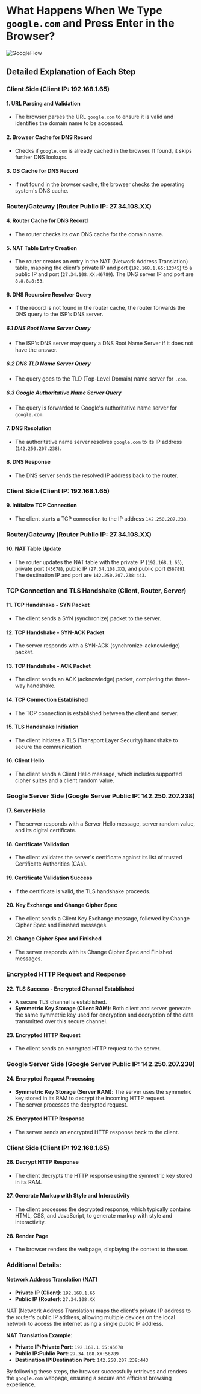 
# What Happens When We Type `google.com` and Press Enter in the Browser?

![GoogleFlow](https://github.com/user-attachments/assets/650892db-407c-47c6-a200-7174840bfa01)

## Detailed Explanation of Each Step

### Client Side (Client IP: 192.168.1.65)

#### 1. URL Parsing and Validation
- The browser parses the URL `google.com` to ensure it is valid and identifies the domain name to be accessed.

#### 2. Browser Cache for DNS Record
- Checks if `google.com` is already cached in the browser. If found, it skips further DNS lookups.

#### 3. OS Cache for DNS Record
- If not found in the browser cache, the browser checks the operating system's DNS cache.

### Router/Gateway (Router Public IP: 27.34.108.XX)

#### 4. Router Cache for DNS Record
- The router checks its own DNS cache for the domain name.

#### 5. NAT Table Entry Creation
- The router creates an entry in the NAT (Network Address Translation) table, mapping the client’s private IP and port (`192.168.1.65:12345`) to a public IP and port (`27.34.108.XX:46789`). The DNS server IP and port are `8.8.8.8:53`.

#### 6. DNS Recursive Resolver Query
- If the record is not found in the router cache, the router forwards the DNS query to the ISP's DNS server.

##### 6.1 DNS Root Name Server Query
- The ISP's DNS server may query a DNS Root Name Server if it does not have the answer.

##### 6.2 DNS TLD Name Server Query
- The query goes to the TLD (Top-Level Domain) name server for `.com`.

##### 6.3 Google Authoritative Name Server Query
- The query is forwarded to Google's authoritative name server for `google.com`.

#### 7. DNS Resolution
- The authoritative name server resolves `google.com` to its IP address (`142.250.207.238`).

#### 8. DNS Response
- The DNS server sends the resolved IP address back to the router.

### Client Side (Client IP: 192.168.1.65)

#### 9. Initialize TCP Connection
- The client starts a TCP connection to the IP address `142.250.207.238`.

### Router/Gateway (Router Public IP: 27.34.108.XX)

#### 10. NAT Table Update
- The router updates the NAT table with the private IP (`192.168.1.65`), private port (`45678`), public IP (`27.34.108.XX`), and public port (`56789`). The destination IP and port are `142.250.207.238:443`.

### TCP Connection and TLS Handshake (Client, Router, Server)

#### 11. TCP Handshake - SYN Packet
- The client sends a SYN (synchronize) packet to the server.

#### 12. TCP Handshake - SYN-ACK Packet
- The server responds with a SYN-ACK (synchronize-acknowledge) packet.

#### 13. TCP Handshake - ACK Packet
- The client sends an ACK (acknowledge) packet, completing the three-way handshake.

#### 14. TCP Connection Established
- The TCP connection is established between the client and server.

#### 15. TLS Handshake Initiation
- The client initiates a TLS (Transport Layer Security) handshake to secure the communication.

#### 16. Client Hello
- The client sends a Client Hello message, which includes supported cipher suites and a client random value.

### Google Server Side (Google Server Public IP: 142.250.207.238)

#### 17. Server Hello
- The server responds with a Server Hello message, server random value, and its digital certificate.

#### 18. Certificate Validation
- The client validates the server's certificate against its list of trusted Certificate Authorities (CAs).

#### 19. Certificate Validation Success
- If the certificate is valid, the TLS handshake proceeds.

#### 20. Key Exchange and Change Cipher Spec
- The client sends a Client Key Exchange message, followed by Change Cipher Spec and Finished messages.

#### 21. Change Cipher Spec and Finished
- The server responds with its Change Cipher Spec and Finished messages.

### Encrypted HTTP Request and Response

#### 22. TLS Success - Encrypted Channel Established
- A secure TLS channel is established.
- **Symmetric Key Storage (Client RAM)**: Both client and server generate the same symmetric key used for encryption and decryption of the data transmitted over this secure channel.

#### 23. Encrypted HTTP Request
- The client sends an encrypted HTTP request to the server.

### Google Server Side (Google Server Public IP: 142.250.207.238)

#### 24. Encrypted Request Processing
- **Symmetric Key Storage (Server RAM)**: The server uses the symmetric key stored in its RAM to decrypt the incoming HTTP request.
- The server processes the decrypted request.

#### 25. Encrypted HTTP Response
- The server sends an encrypted HTTP response back to the client.

### Client Side (Client IP: 192.168.1.65)

#### 26. Decrypt HTTP Response
- The client decrypts the HTTP response using the symmetric key stored in its RAM.

#### 27. Generate Markup with Style and Interactivity
- The client processes the decrypted response, which typically contains HTML, CSS, and JavaScript, to generate markup with style and interactivity.

#### 28. Render Page
- The browser renders the webpage, displaying the content to the user.

### Additional Details:

#### Network Address Translation (NAT)
- **Private IP (Client)**: `192.168.1.65`
- **Public IP (Router)**: `27.34.108.XX`

NAT (Network Address Translation) maps the client's private IP address to the router's public IP address, allowing multiple devices on the local network to access the internet using a single public IP address.

**NAT Translation Example**:
- **Private IP:Private Port**: `192.168.1.65:45678`
- **Public IP:Public Port**: `27.34.108.XX:56789`
- **Destination IP:Destination Port**: `142.250.207.238:443`

By following these steps, the browser successfully retrieves and renders the `google.com` webpage, ensuring a secure and efficient browsing experience.
